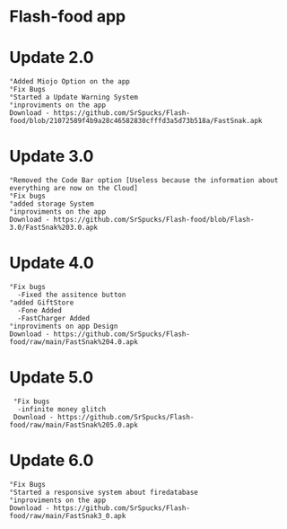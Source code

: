 # Flash-food app

  # Update 2.0
    °Added Miojo Option on the app
    °Fix Bugs
    °Started a Update Warning System
    °inproviments on the app
    Download - https://github.com/SrSpucks/Flash-food/blob/21072589f4b9a28c46582830cfffd3a5d73b518a/FastSnak.apk
    
  # Update 3.0
    °Removed the Code Bar option [Useless because the information about everything are now on the Cloud]
    °Fix bugs
    °added storage System
    °inproviments on the app
    Download - https://github.com/SrSpucks/Flash-food/blob/Flash-3.0/FastSnak%203.0.apk

  # Update 4.0
    °Fix bugs
      -Fixed the assitence button
    °added GiftStore
      -Fone Added
      -FastCharger Added
    °inproviments on app Design
    Download - https://github.com/SrSpucks/Flash-food/raw/main/FastSnak%204.0.apk
    
   # Update 5.0
     °Fix bugs
      -infinite money glitch
     Download - https://github.com/SrSpucks/Flash-food/raw/main/FastSnak%205.0.apk

  # Update 6.0
    °Fix Bugs
    °Started a responsive system about firedatabase
    °inproviments on the app
    Download - https://github.com/SrSpucks/Flash-food/raw/main/FastSnak3_0.apk

